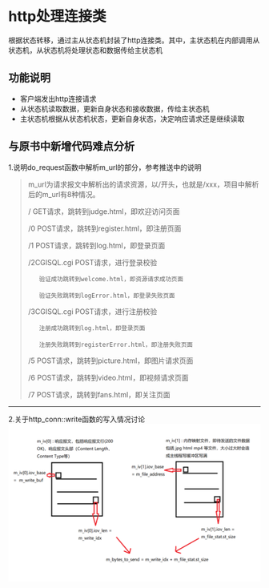 # http处理连接类

根据状态转移，通过主从状态机封装了http连接类。其中，主状态机在内部调用从状态机，从状态机将处理状态和数据传给主状态机

## 功能说明

* 客户端发出http连接请求
* 从状态机读取数据，更新自身状态和接收数据，传给主状态机
* 主状态机根据从状态机状态，更新自身状态，决定响应请求还是继续读取

## 与原书中新增代码难点分析

1.说明do_request函数中解析m_url的部分，参考推送中的说明
> m_url为请求报文中解析出的请求资源，以/开头，也就是/xxx，项目中解析后的m_url有8种情况。
>
>    /
>        GET请求，跳转到judge.html，即欢迎访问页面
>
>    /0
>        POST请求，跳转到register.html，即注册页面
>
>    /1
>        POST请求，跳转到log.html，即登录页面
>
>    /2CGISQL.cgi
>        POST请求，进行登录校验
>
>        验证成功跳转到welcome.html，即资源请求成功页面
>
>        验证失败跳转到logError.html，即登录失败页面
>
>    /3CGISQL.cgi
>        POST请求，进行注册校验
>
>        注册成功跳转到log.html，即登录页面
>
>        注册失败跳转到registerError.html，即注册失败页面
>
>    /5
>        POST请求，跳转到picture.html，即图片请求页面
>
>    /6
>        POST请求，跳转到video.html，即视频请求页面
>
>    /7
>        POST请求，跳转到fans.html，即关注页面
---
2.关于http_conn::write函数的写入情况讨论
![write函数示意图](./write函数示意图.png)

